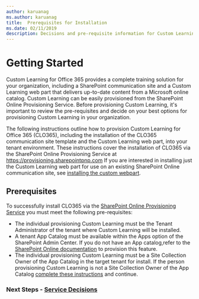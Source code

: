 ```yaml
---
author: karuanag
ms.author: karuanag
title:  Prerequisites for Installation
ms.date: 02/11/2019
description: Decisions and pre-requisite information for Custom Learning installation and setup 
---
```


# Getting Started

Custom Learning for Office 365 provides a complete training solution for your organization, including a SharePoint communication site and a Custom Learning web part that delivers up-to-date content from a Microsoft online catalog. Custom Learning can be easily provisioned from the SharePoint Online Provisioning Service. Before provisioning Custom Learning, it's important to review the pre-requisites and decide on your best options for provisioning Custom Learning in your organization.

The following instructions outline how to provision Custom Learning for Office 365 (CLO365), including the installation of the CLO365 communication site template and the Custom Learning web part, into your tenant environment. These instructions cover the installation of CLO365 via the SharePoint Online Provisioning Service at https://provisioning.sharepointpnp.com    If you are interested in installing just the Custom Learning web part for use on an existing SharePoint Online communication site, see [installing the custom webpart](installwebpart.md). 

## Prerequisites
 
To successfully install CLO365 via the [SharePoint Online Provisioning Service](https://provisioning.sharepointpnp.com) you must meet the following pre-requisites: 
 
- The individual provisioning Custom Learning must be the Tenant Administrator of the tenant where Custom Learning will be installed.  
- A tenant App Catalog must be available within the Apps option of the SharePoint Admin Center. If you do not have an App catalog,refer to the [SharePoint Online documentation](https://docs.microsoft.com/en-us/sharepoint/use-app-catalog) to provision this feature.  
- The individual provisioning Custom Learning must be a Site Collection Owner of the App Catalog in the target tenant for install. If the person provisioning Custom Learning is not a Site Collection Owner of the App Catalog [complete these instructions](addappadmin.md) and continue.  

### Next Steps - [Service Decisions](servicedecisions.md)
